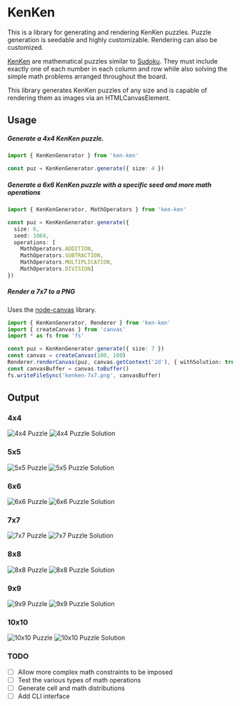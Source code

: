 # KenKen
This is a library for generating and rendering KenKen puzzles. Puzzle generation is seedable and highly 
customizable. Rendering can also be customized.

[KenKen](https://en.wikipedia.org/wiki/KenKen) are mathematical puzzles similar to [Sudoku](). 
They must include exactly one of each number in each column and row while also solving the simple math
problems arranged throughout the board.

This library generates KenKen puzzles of any size and is capable of rendering them as images via an 
HTMLCanvasElement.

## Usage
#####  Generate a 4x4 KenKen puzzle.
```typescript
import { KenKenGenerator } from 'ken-ken'

const puz = KenKenGenerator.generate({ size: 4 })
```
   
##### Generate a 6x6 KenKen puzzle with a specific seed and more math operations

```typescript
import { KenKenGenerator, MathOperators } from 'ken-ken'

const puz = KenKenGenerator.generate({ 
  size: 6, 
  seed: 1069, 
  operations: [
    MathOperators.ADDITION, 
    MathOperators.SUBTRACTION, 
    MathOperators.MULTIPLICATION, 
    MathOperators.DIVISION] 
})
```

    
##### Render a 7x7 to a PNG
Uses the [node-canvas](https://www.npmjs.com/package/canvas) library.
```typescript
import { KenKenGenerator, Renderer } from 'ken-ken'
import { createCanvas } from 'canvas'
import * as fs from 'fs'

const puz = KenKenGenerator.generate({ size: 7 })
const canvas = createCanvas(100, 100)
Renderer.renderCanvas(puz, canvas.getContext('2d'), { withSolution: true })
const canvasBuffer = canvas.toBuffer()
fs.writeFileSync('kenken-7x7.png', canvasBuffer)
```

## Output

### 4x4
![4x4 Puzzle](static/images/4x4-kenken-1.png) ![4x4 Puzzle Solution](static/images/4x4-kenken-1-solution.png)
### 5x5
![5x5 Puzzle](static/images/5x5-kenken-1.png) ![5x5 Puzzle Solution](static/images/5x5-kenken-1-solution.png)
### 6x6
![6x6 Puzzle](static/images/6x6-kenken-1.png) ![6x6 Puzzle Solution](static/images/6x6-kenken-1-solution.png)
### 7x7
![7x7 Puzzle](static/images/7x7-kenken-1.png) ![7x7 Puzzle Solution](static/images/7x7-kenken-1-solution.png)
### 8x8
![8x8 Puzzle](static/images/8x8-kenken-1.png) ![8x8 Puzzle Solution](static/images/8x8-kenken-1-solution.png)
### 9x9
![9x9 Puzzle](static/images/9x9-kenken-1.png) ![9x9 Puzzle Solution](static/images/9x9-kenken-1-solution.png)
### 10x10
![10x10 Puzzle](static/images/10x10-kenken-1.png) ![10x10 Puzzle Solution](static/images/10x10-kenken-1-solution.png)

### TODO
- [ ] Allow more complex math constraints to be imposed
- [ ] Test the various types of math operations
- [ ] Generate cell and math distributions
- [ ] Add CLI interface
